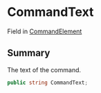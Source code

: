 # CommandText

Field in [CommandElement](./)

## Summary

The text of the command.

```csharp
public string CommandText;
```
